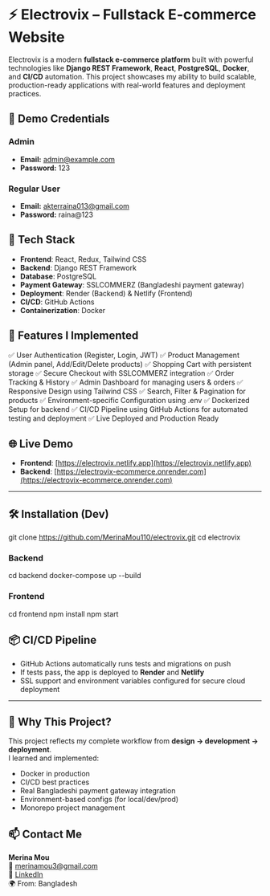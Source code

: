 
# ⚡ Electrovix – Fullstack E-commerce Website

Electrovix is a modern **fullstack e-commerce platform** built with powerful technologies like **Django REST Framework**, **React**, **PostgreSQL**, **Docker**, and **CI/CD** automation. This project showcases my ability to build scalable, production-ready applications with real-world features and deployment practices.

## 🔐 Demo Credentials

### Admin
- **Email:** admin@example.com  
- **Password:** 123

### Regular User
- **Email:** akterraina013@gmail.com
- **Password:** raina@123


## 🚀 Tech Stack

- **Frontend**: React, Redux, Tailwind CSS  
- **Backend**: Django REST Framework  
- **Database**: PostgreSQL  
- **Payment Gateway**: SSLCOMMERZ (Bangladeshi payment gateway)  
- **Deployment**: Render (Backend) & Netlify (Frontend)  
- **CI/CD**: GitHub Actions  
- **Containerization**: Docker  

## 🔧 Features I Implemented

✅ User Authentication (Register, Login, JWT)
✅ Product Management (Admin panel, Add/Edit/Delete products)
✅ Shopping Cart with persistent storage
✅ Secure Checkout with SSLCOMMERZ integration
✅ Order Tracking & History
✅ Admin Dashboard for managing users & orders
✅ Responsive Design using Tailwind CSS
✅ Search, Filter & Pagination for products
✅ Environment-specific Configuration using .env
✅ Dockerized Setup for backend
✅ CI/CD Pipeline using GitHub Actions for automated testing and deployment
✅ Live Deployed and Production Ready

## 🌐 Live Demo

- **Frontend**: [https://electrovix.netlify.app](https://electrovix.netlify.app)  
- **Backend**: [https://electrovix-ecommerce.onrender.com](https://electrovix-ecommerce.onrender.com)  

---

## 🛠️ Installation (Dev)

git clone https://github.com/MerinaMou110/electrovix.git
cd electrovix

### Backend

cd backend
docker-compose up --build

### Frontend

cd frontend
npm install
npm start

## 📦 CI/CD Pipeline

- GitHub Actions automatically runs tests and migrations on push
- If tests pass, the app is deployed to **Render** and **Netlify**
- SSL support and environment variables configured for secure cloud deployment

---

## 📌 Why This Project?

This project reflects my complete workflow from **design → development → deployment**.  
I learned and implemented:

- Docker in production  
- CI/CD best practices  
- Real Bangladeshi payment gateway integration  
- Environment-based configs (for local/dev/prod)  
- Monorepo project management  


## 📫 Contact Me

**Merina Mou**  
📧 merinamou3@gmail.com  
💼 [LinkedIn](https://www.linkedin.com/in/merina-rahaman-mou/)  
🌍 From: Bangladesh
